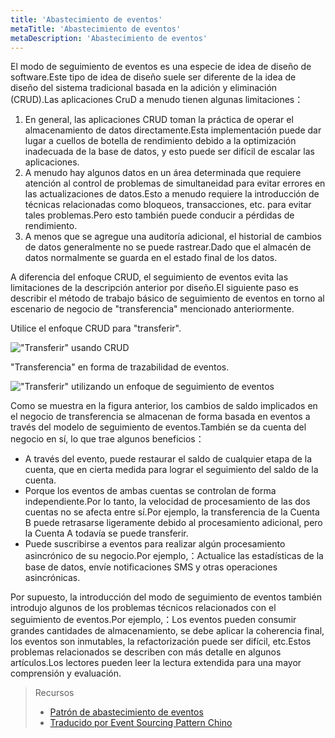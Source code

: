 ```yaml
---
title: 'Abastecimiento de eventos'
metaTitle: 'Abastecimiento de eventos'
metaDescription: 'Abastecimiento de eventos'
---
```


El modo de seguimiento de eventos es una especie de idea de diseño de software.Este tipo de idea de diseño suele ser diferente de la idea de diseño del sistema tradicional basada en la adición y eliminación (CRUD).Las aplicaciones CruD a menudo tienen algunas limitaciones：

1. En general, las aplicaciones CRUD toman la práctica de operar el almacenamiento de datos directamente.Esta implementación puede dar lugar a cuellos de botella de rendimiento debido a la optimización inadecuada de la base de datos, y esto puede ser difícil de escalar las aplicaciones.
2. A menudo hay algunos datos en un área determinada que requiere atención al control de problemas de simultaneidad para evitar errores en las actualizaciones de datos.Esto a menudo requiere la introducción de técnicas relacionadas como bloqueos, transacciones, etc. para evitar tales problemas.Pero esto también puede conducir a pérdidas de rendimiento.
3. A menos que se agregue una auditoría adicional, el historial de cambios de datos generalmente no se puede rastrear.Dado que el almacén de datos normalmente se guarda en el estado final de los datos.

A diferencia del enfoque CRUD, el seguimiento de eventos evita las limitaciones de la descripción anterior por diseño.El siguiente paso es describir el método de trabajo básico de seguimiento de eventos en torno al escenario de negocio de "transferencia" mencionado anteriormente.

Utilice el enfoque CRUD para "transferir".

!["Transferir" usando CRUD](/images/20190226-006.gif)

"Transferencia" en forma de trazabilidad de eventos.

!["Transferir" utilizando un enfoque de seguimiento de eventos](/images/20190227-001.gif)

Como se muestra en la figura anterior, los cambios de saldo implicados en el negocio de transferencia se almacenan de forma basada en eventos a través del modelo de seguimiento de eventos.También se da cuenta del negocio en sí, lo que trae algunos beneficios：

- A través del evento, puede restaurar el saldo de cualquier etapa de la cuenta, que en cierta medida para lograr el seguimiento del saldo de la cuenta.
- Porque los eventos de ambas cuentas se controlan de forma independiente.Por lo tanto, la velocidad de procesamiento de las dos cuentas no se afecta entre sí.Por ejemplo, la transferencia de la Cuenta B puede retrasarse ligeramente debido al procesamiento adicional, pero la Cuenta A todavía se puede transferir.
- Puede suscribirse a eventos para realizar algún procesamiento asincrónico de su negocio.Por ejemplo,：Actualice las estadísticas de la base de datos, envíe notificaciones SMS y otras operaciones asincrónicas.

Por supuesto, la introducción del modo de seguimiento de eventos también introdujo algunos de los problemas técnicos relacionados con el seguimiento de eventos.Por ejemplo,：Los eventos pueden consumir grandes cantidades de almacenamiento, se debe aplicar la coherencia final, los eventos son inmutables, la refactorización puede ser difícil, etc.Estos problemas relacionados se describen con más detalle en algunos artículos.Los lectores pueden leer la lectura extendida para una mayor comprensión y evaluación.

> Recursos
> 
> - [Patrón de abastecimiento de eventos](https://docs.microsoft.com/en-us/previous-versions/msp-n-p/dn589792%28v%3dpandp.10%29)
> - [Traducido por Event Sourcing Pattern Chino](https://www.infoq.cn/article/event-sourcing)
